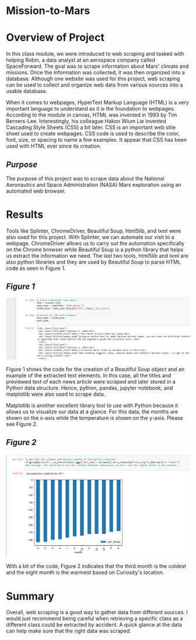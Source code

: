 # Mission-to-Mars

# Overview of Project

In this class module, we were introduced to web scraping and tasked with helping Robin, a data analyst at an aerospace company called SpaceForward.  The goal was to scrape information about Mars' climate and missions.  Once the information was collected, it was then organized into a database.  Although one website was used for this project, web scraping can be used to collect and organize web data from various sources into a usable database.  

When it comes to webpages, HyperText Markup Language (HTML) is a very important language to understand as it is the foundation to webpages.  According to the module in canvas, HTML was invented in 1993 by Tim Berners-Lee.  Interestingly, his colleague Hakon Wium Lie invented Cascading Style Sheets (CSS) a bit later.  CSS is an important web stile sheet used to create webpages.  CSS code is used to describe the color, font, size, or spacing to name a few examples. It appear that CSS has been used with HTML ever since its creation. 

## *Purpose*
The purpose of this project was to scrape data about the National Aeronautics and Space Administration (NASA) Mars exploration using an automated web browser. 

# Results
Tools like Splinter, ChromeDriver, Beautiful Soup, html5lib, and lxml were also used for this project.  With Splinter, we can automate our visit to a webpage. ChromeDriver allows us to carry out the automation specifically on the Chrome browser while Beautiful Soup is a python library that helps us extract the information we need.  The last two tools, html5lib and lxml are also python libraries and they are used by Beautiful Soup to parse HTML code as seen in Figure 1.     

## *Figure 1*

![Alt text](Resources/beautiful%20soup.png)

Figure 1 shows the code for the creation of a Beautiful Soup object and an example of the extracted text elements.  In this case, all the titles and previewed text of each news article were scraped and later stored in a Python data structure.  Hence, python, pandas, jupyter notebook, and matplotlib were also used to scrape data. 

Matplotlib is another excellent library tool to use with Python because it allows us to visualize our data at a glance.  For this data, the months are shown on the x-axis while the temperature is shown on the y-axis. Please see Figure 2.

## *Figure 2*

![Alt text](Resources/graph.png)

 With a bit of the code, Figure 2 indicates that the third month is the coldest and the eight month is the warmest based on Curiosity's location.

# Summary
Overall, web scraping is a good way to gather data from different sources.  I would just recommend being careful when retrieving a specific class as a different class could be extracted by accident. A quick glance at the data can help make sure that the right data was scraped. 